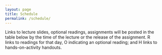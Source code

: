 ```yaml
---
layout: page
title: Schedule
permalink: /schedule/
---
```

Links to lecture slides, optional readings, assignments will be posted in the table below by the time of the lecture or the release of the assignment. R links to readings for that day, O indicating an optional reading; and H links to hands-on-activity handouts.